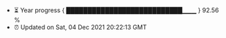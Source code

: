 - ⏳ Year progress { ███████████████████████████▁▁▁ } 92.56 %
- ⏰ Updated on Sat, 04 Dec 2021 20:22:13 GMT

